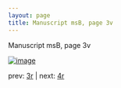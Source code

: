 ```yaml
---
layout: page
title: Manuscript msB, page 3v
---
```


Manuscript msB, page 3v

[![image](http://www.homermultitext.org/iipsrv?OBJ=IIP,1.0&FIF=/project/homer/pyramidal/deepzoom/hmt/vbbifolio/v1/vb_3v_4r.tif&WID=100&CVT=JPEG)](http://www.homermultitext.org/ict2/?urn=urn:cite2:hmt:vbbifolio.v1:vb_3v_4r)

prev:  [3r](../3r) | next:  [4r](../4r)

